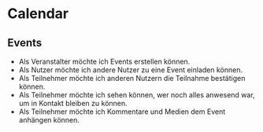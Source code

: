 # Calendar

## Events

* Als Veranstalter möchte ich Events erstellen können.
* Als Nutzer möchte ich andere Nutzer zu eine Event einladen können.
* Als Teilnehmer möchte ich anderen Nutzern die Teilnahme bestätigen können.
* Als Teilnehmer möchte ich sehen können, wer noch alles anwesend war, um in Kontakt bleiben zu können.
* Als Teilnehmer möchte ich Kommentare und Medien dem Event anhängen können.
